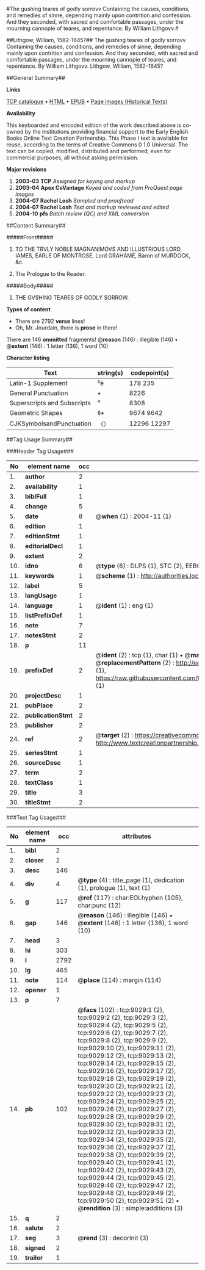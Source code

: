 #The gushing teares of godly sorrovv Containing the causes, conditions, and remedies of sinne, depending mainly upon contrition and confession. And they seconded, with sacred and comfortable passages, under the mourning cannopie of teares, and repentance. By William Lithgovv.#

##Lithgow, William, 1582-1645?##
The gushing teares of godly sorrovv Containing the causes, conditions, and remedies of sinne, depending mainly upon contrition and confession. And they seconded, with sacred and comfortable passages, under the mourning cannopie of teares, and repentance. By William Lithgovv.
Lithgow, William, 1582-1645?

##General Summary##

**Links**

[TCP catalogue](http://www.ota.ox.ac.uk/tcp/)  • 
[HTML](http://tei.it.ox.ac.uk/tcp/Texts-HTML/free/A05/A05590.html)  • 
[EPUB](http://tei.it.ox.ac.uk/tcp/Texts-EPUB/free/A05/A05590.epub) • 
[Page images (Historical Texts)](https://data.historicaltexts.jisc.ac.uk/view?pubId=eebo-99844238e&pageId=eebo-99844238e-9029-1)

**Availability**

This keyboarded and encoded edition of the
	       work described above is co-owned by the institutions
	       providing financial support to the Early English Books
	       Online Text Creation Partnership. This Phase I text is
	       available for reuse, according to the terms of Creative
	       Commons 0 1.0 Universal. The text can be copied,
	       modified, distributed and performed, even for
	       commercial purposes, all without asking permission.

**Major revisions**

1. __2003-03__ __TCP__ *Assigned for keying and markup*
1. __2003-04__ __Apex CoVantage__ *Keyed and coded from ProQuest page images*
1. __2004-07__ __Rachel Losh__ *Sampled and proofread*
1. __2004-07__ __Rachel Losh__ *Text and markup reviewed and edited*
1. __2004-10__ __pfs__ *Batch review (QC) and XML conversion*

##Content Summary##

#####Front#####

1. TO THE TRVLY NOBLE MAGNANIMOVS AND ILLUSTRIOUS LORD, IAMES, EARLE OF MONTROSE, Lord GRAHAME, Baron of MURDOCK, &c.

1. The Prologue to the Reader.

#####Body#####

1. THE GVSHING TEARES OF GODLY SORROW.

**Types of content**

  * There are 2792 **verse** lines!
  * Oh, Mr. Jourdain, there is **prose** in there!

There are 146 **ommitted** fragments! 
 @__reason__ (146) : illegible (146)  •  @__extent__ (146) : 1 letter (136), 1 word (10)

**Character listing**


|Text|string(s)|codepoint(s)|
|---|---|---|
|Latin-1 Supplement|²ë|178 235|
|General Punctuation|•|8226|
|Superscripts             and Subscripts|⁴|8308|
|Geometric Shapes|◊▪|9674 9642|
|CJKSymbolsandPunctuation|〈〉|12296 12297|

##Tag Usage Summary##

###Header Tag Usage###

|No|element name|occ|attributes|
|---|---|---|---|
|1.|__author__|2||
|2.|__availability__|1||
|3.|__biblFull__|1||
|4.|__change__|5||
|5.|__date__|8| @__when__ (1) : 2004-11 (1)|
|6.|__edition__|1||
|7.|__editionStmt__|1||
|8.|__editorialDecl__|1||
|9.|__extent__|2||
|10.|__idno__|6| @__type__ (6) : DLPS (1), STC (2), EEBO-CITATION (1), PROQUEST (1), VID (1)|
|11.|__keywords__|1| @__scheme__ (1) : http://authorities.loc.gov/ (1)|
|12.|__label__|5||
|13.|__langUsage__|1||
|14.|__language__|1| @__ident__ (1) : eng (1)|
|15.|__listPrefixDef__|1||
|16.|__note__|7||
|17.|__notesStmt__|2||
|18.|__p__|11||
|19.|__prefixDef__|2| @__ident__ (2) : tcp (1), char (1)  •  @__matchPattern__ (2) : ([0-9\-]+):([0-9IVX]+) (1), (.+) (1)  •  @__replacementPattern__ (2) : http://eebo.chadwyck.com/downloadtiff?vid=$1&page=$2 (1), https://raw.githubusercontent.com/textcreationpartnership/Texts/master/tcpchars.xml#$1 (1)|
|20.|__projectDesc__|1||
|21.|__pubPlace__|2||
|22.|__publicationStmt__|2||
|23.|__publisher__|2||
|24.|__ref__|2| @__target__ (2) : https://creativecommons.org/publicdomain/zero/1.0/ (1), http://www.textcreationpartnership.org/docs/. (1)|
|25.|__seriesStmt__|1||
|26.|__sourceDesc__|1||
|27.|__term__|2||
|28.|__textClass__|1||
|29.|__title__|3||
|30.|__titleStmt__|2||


###Text Tag Usage###

|No|element name|occ|attributes|
|---|---|---|---|
|1.|__bibl__|2||
|2.|__closer__|2||
|3.|__desc__|146||
|4.|__div__|4| @__type__ (4) : title_page (1), dedication (1), prologue (1), text (1)|
|5.|__g__|117| @__ref__ (117) : char:EOLhyphen (105), char:punc (12)|
|6.|__gap__|146| @__reason__ (146) : illegible (146)  •  @__extent__ (146) : 1 letter (136), 1 word (10)|
|7.|__head__|3||
|8.|__hi__|303||
|9.|__l__|2792||
|10.|__lg__|465||
|11.|__note__|114| @__place__ (114) : margin (114)|
|12.|__opener__|1||
|13.|__p__|7||
|14.|__pb__|102| @__facs__ (102) : tcp:9029:1 (2), tcp:9029:2 (2), tcp:9029:3 (2), tcp:9029:4 (2), tcp:9029:5 (2), tcp:9029:6 (2), tcp:9029:7 (2), tcp:9029:8 (2), tcp:9029:9 (2), tcp:9029:10 (2), tcp:9029:11 (2), tcp:9029:12 (2), tcp:9029:13 (2), tcp:9029:14 (2), tcp:9029:15 (2), tcp:9029:16 (2), tcp:9029:17 (2), tcp:9029:18 (2), tcp:9029:19 (2), tcp:9029:20 (2), tcp:9029:21 (2), tcp:9029:22 (2), tcp:9029:23 (2), tcp:9029:24 (2), tcp:9029:25 (2), tcp:9029:26 (2), tcp:9029:27 (2), tcp:9029:28 (2), tcp:9029:29 (2), tcp:9029:30 (2), tcp:9029:31 (2), tcp:9029:32 (2), tcp:9029:33 (2), tcp:9029:34 (2), tcp:9029:35 (2), tcp:9029:36 (2), tcp:9029:37 (2), tcp:9029:38 (2), tcp:9029:39 (2), tcp:9029:40 (2), tcp:9029:41 (2), tcp:9029:42 (2), tcp:9029:43 (2), tcp:9029:44 (2), tcp:9029:45 (2), tcp:9029:46 (2), tcp:9029:47 (2), tcp:9029:48 (2), tcp:9029:49 (2), tcp:9029:50 (2), tcp:9029:51 (2)  •  @__rendition__ (3) : simple:additions (3)|
|15.|__q__|2||
|16.|__salute__|2||
|17.|__seg__|3| @__rend__ (3) : decorInit (3)|
|18.|__signed__|2||
|19.|__trailer__|1||
